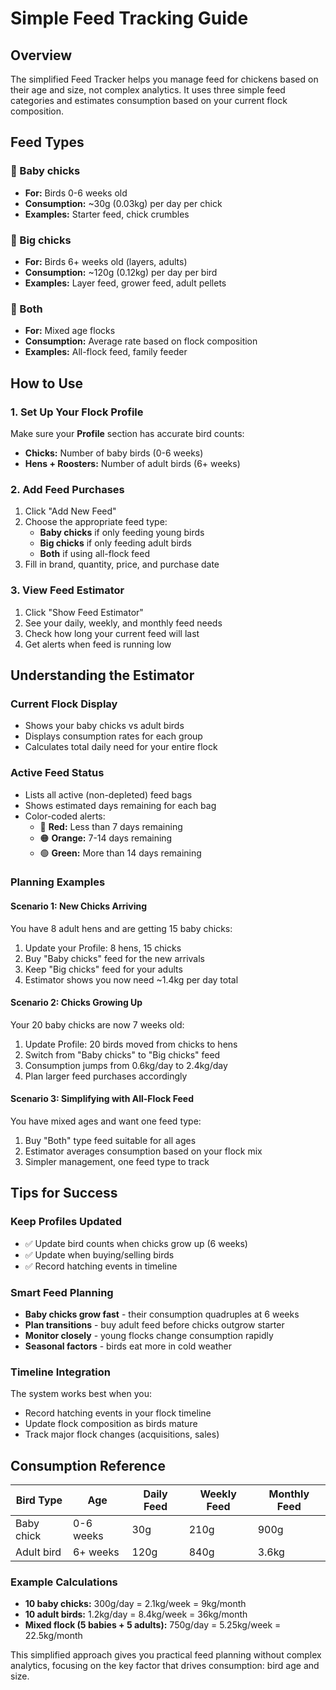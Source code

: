 # Simple Feed Tracking Guide

## Overview
The simplified Feed Tracker helps you manage feed for chickens based on their age and size, not complex analytics. It uses three simple feed categories and estimates consumption based on your current flock composition.

## Feed Types

### 🐣 Baby chicks
- **For:** Birds 0-6 weeks old
- **Consumption:** ~30g (0.03kg) per day per chick
- **Examples:** Starter feed, chick crumbles

### 🐔 Big chicks  
- **For:** Birds 6+ weeks old (layers, adults)
- **Consumption:** ~120g (0.12kg) per day per bird
- **Examples:** Layer feed, grower feed, adult pellets

### 🌾 Both
- **For:** Mixed age flocks
- **Consumption:** Average rate based on flock composition
- **Examples:** All-flock feed, family feeder

## How to Use

### 1. Set Up Your Flock Profile
Make sure your **Profile** section has accurate bird counts:
- **Chicks:** Number of baby birds (0-6 weeks)
- **Hens + Roosters:** Number of adult birds (6+ weeks)

### 2. Add Feed Purchases
1. Click "Add New Feed"
2. Choose the appropriate feed type:
   - **Baby chicks** if only feeding young birds
   - **Big chicks** if only feeding adult birds  
   - **Both** if using all-flock feed
3. Fill in brand, quantity, price, and purchase date

### 3. View Feed Estimator
1. Click "Show Feed Estimator" 
2. See your daily, weekly, and monthly feed needs
3. Check how long your current feed will last
4. Get alerts when feed is running low

## Understanding the Estimator

### Current Flock Display
- Shows your baby chicks vs adult birds
- Displays consumption rates for each group
- Calculates total daily need for your entire flock

### Active Feed Status
- Lists all active (non-depleted) feed bags
- Shows estimated days remaining for each bag
- Color-coded alerts:
  - 🔴 **Red:** Less than 7 days remaining
  - 🟠 **Orange:** 7-14 days remaining  
  - 🟢 **Green:** More than 14 days remaining

### Planning Examples

#### Scenario 1: New Chicks Arriving
You have 8 adult hens and are getting 15 baby chicks:
1. Update your Profile: 8 hens, 15 chicks
2. Buy "Baby chicks" feed for the new arrivals
3. Keep "Big chicks" feed for your adults
4. Estimator shows you now need ~1.4kg per day total

#### Scenario 2: Chicks Growing Up
Your 20 baby chicks are now 7 weeks old:
1. Update Profile: 20 birds moved from chicks to hens
2. Switch from "Baby chicks" to "Big chicks" feed
3. Consumption jumps from 0.6kg/day to 2.4kg/day
4. Plan larger feed purchases accordingly

#### Scenario 3: Simplifying with All-Flock Feed
You have mixed ages and want one feed type:
1. Buy "Both" type feed suitable for all ages
2. Estimator averages consumption based on your flock mix
3. Simpler management, one feed type to track

## Tips for Success

### Keep Profiles Updated
- ✅ Update bird counts when chicks grow up (6 weeks)
- ✅ Update when buying/selling birds
- ✅ Record hatching events in timeline

### Smart Feed Planning
- **Baby chicks grow fast** - their consumption quadruples at 6 weeks
- **Plan transitions** - buy adult feed before chicks outgrow starter
- **Monitor closely** - young flocks change consumption rapidly
- **Seasonal factors** - birds eat more in cold weather

### Timeline Integration
The system works best when you:
- Record hatching events in your flock timeline
- Update flock composition as birds mature
- Track major flock changes (acquisitions, sales)

## Consumption Reference

| Bird Type | Age | Daily Feed | Weekly Feed | Monthly Feed |
|-----------|-----|------------|-------------|--------------|
| Baby chick | 0-6 weeks | 30g | 210g | 900g |
| Adult bird | 6+ weeks | 120g | 840g | 3.6kg |

### Example Calculations
- **10 baby chicks:** 300g/day = 2.1kg/week = 9kg/month
- **10 adult birds:** 1.2kg/day = 8.4kg/week = 36kg/month  
- **Mixed flock (5 babies + 5 adults):** 750g/day = 5.25kg/week = 22.5kg/month

This simplified approach gives you practical feed planning without complex analytics, focusing on the key factor that drives consumption: bird age and size.

